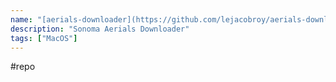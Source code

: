 ```yaml
---
name: "[aerials-downloader](https://github.com/lejacobroy/aerials-downloader)"
description: "Sonoma Aerials Downloader"
tags: ["MacOS"]
---
```

#repo